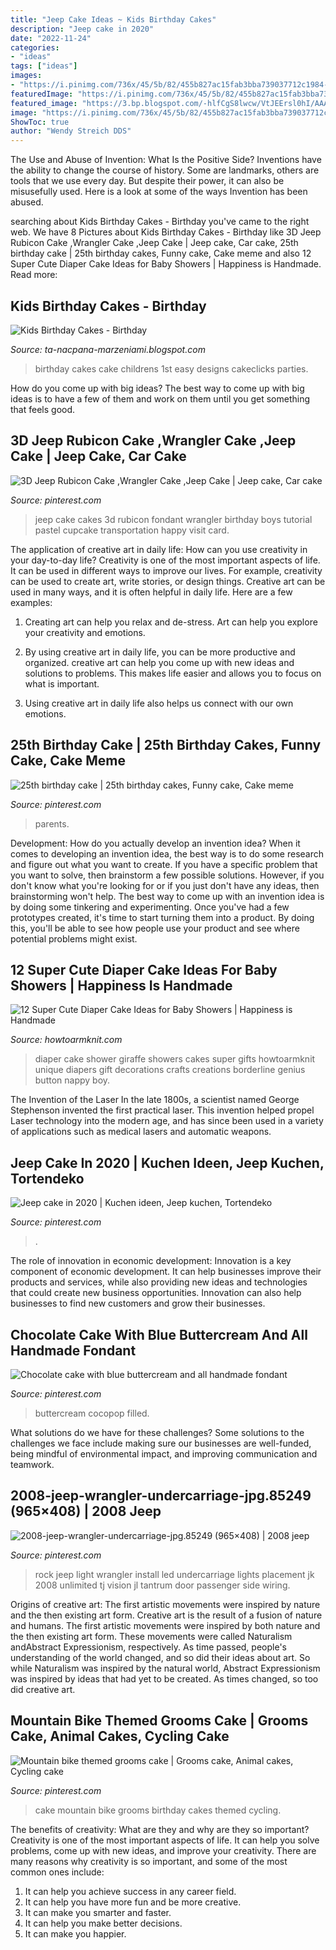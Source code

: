 ```yaml
---
title: "Jeep Cake Ideas ~ Kids Birthday Cakes"
description: "Jeep cake in 2020"
date: "2022-11-24"
categories:
- "ideas"
tags: ["ideas"]
images:
- "https://i.pinimg.com/736x/45/5b/82/455b827ac15fab3bba739037712c1984--jeep-rubicon-jeep-cake.jpg"
featuredImage: "https://i.pinimg.com/736x/45/5b/82/455b827ac15fab3bba739037712c1984--jeep-rubicon-jeep-cake.jpg"
featured_image: "https://3.bp.blogspot.com/-hlfCgS8lwcw/VtJEErsl0hI/AAAAAAAABMw/yrXdpY_HPJE/s1600/Kids-Birthday-Cake-Pictures.jpg"
image: "https://i.pinimg.com/736x/45/5b/82/455b827ac15fab3bba739037712c1984--jeep-rubicon-jeep-cake.jpg"
ShowToc: true
author: "Wendy Streich DDS"
---
```



The Use and Abuse of Invention: What Is the Positive Side?
Inventions have the ability to change the course of history. Some are landmarks, others are tools that we use every day. But despite their power, it can also be misusefully used. Here is a look at some of the ways Invention has been abused.

	

		
searching about Kids Birthday Cakes - Birthday you've came to the right web. We have 8 Pictures about Kids Birthday Cakes - Birthday like 3D Jeep Rubicon Cake ,Wrangler Cake ,Jeep Cake | Jeep cake, Car cake, 25th birthday cake | 25th birthday cakes, Funny cake, Cake meme and also 12 Super Cute Diaper Cake Ideas for Baby Showers | Happiness is Handmade. Read more:
		
    
## Kids Birthday Cakes - Birthday

<img loading=lazy src="https://3.bp.blogspot.com/-hlfCgS8lwcw/VtJEErsl0hI/AAAAAAAABMw/yrXdpY_HPJE/s1600/Kids-Birthday-Cake-Pictures.jpg" onerror="this.onerror=null;this.src='https://tse2.mm.bing.net/th?id=OIP.un-FoZgBy0oUcC2f_N_-lQHaJ9&amp;pid=15.1';" alt="Kids Birthday Cakes - Birthday">

_Source: ta-nacpana-marzeniami.blogspot.com_

>birthday cakes cake childrens 1st easy designs cakeclicks parties. 

	

How do you come up with big ideas?
The best way to come up with big ideas is to have a few of them and work on them until you get something that feels good.

    
## 3D Jeep Rubicon Cake ,Wrangler Cake ,Jeep Cake | Jeep Cake, Car Cake

<img loading=lazy src="https://i.pinimg.com/736x/45/5b/82/455b827ac15fab3bba739037712c1984--jeep-rubicon-jeep-cake.jpg" onerror="this.onerror=null;this.src='https://tse1.mm.bing.net/th?id=OIP.fqOWPiqsZCqVectsHkROagHaJ3&amp;pid=15.1';" alt="3D Jeep Rubicon Cake ,Wrangler Cake ,Jeep Cake | Jeep cake, Car cake">

_Source: pinterest.com_

>jeep cake cakes 3d rubicon fondant wrangler birthday boys tutorial pastel cupcake transportation happy visit card. 

	

The application of creative art in daily life: How can you use creativity in your day-to-day life?
Creativity is one of the most important aspects of life. It can be used in different ways to improve our lives. For example, creativity can be used to create art, write stories, or design things. Creative art can be used in many ways, and it is often helpful in daily life. Here are a few examples: 
1) Creating art can help you relax and de-stress. Art can help you explore your creativity and emotions.

2) By using creative art in daily life, you can be more productive and organized. creative art can help you come up with new ideas and solutions to problems. This makes life easier and allows you to focus on what is important.

3) Using creative art in daily life also helps us connect with our own emotions.

    
## 25th Birthday Cake | 25th Birthday Cakes, Funny Cake, Cake Meme

<img loading=lazy src="https://i.pinimg.com/736x/2c/a4/aa/2ca4aa7645e8898c6bd1158bcef36078.jpg" onerror="this.onerror=null;this.src='https://tse3.mm.bing.net/th?id=OIP.Ugo-8fAFSYCU6gydUz8zPAHaHu&amp;pid=15.1';" alt="25th birthday cake | 25th birthday cakes, Funny cake, Cake meme">

_Source: pinterest.com_

>parents. 

	

Development: How do you actually develop an invention idea?
When it comes to developing an invention idea, the best way is to do some research and figure out what you want to create. If you have a specific problem that you want to solve, then brainstorm a few possible solutions. However, if you don't know what you're looking for or if you just don't have any ideas, then brainstorming won't help. The best way to come up with an invention idea is by doing some tinkering and experimenting. Once you've had a few prototypes created, it's time to start turning them into a product. By doing this, you'll be able to see how people use your product and see where potential problems might exist.

    
## 12 Super Cute Diaper Cake Ideas For Baby Showers | Happiness Is Handmade

<img loading=lazy src="https://www.howtoarmknit.com/wp-content/uploads/2017/09/giraffe-diaper-cakes.jpg" onerror="this.onerror=null;this.src='https://tse2.mm.bing.net/th?id=OIP.J2cWWrgyn_PEUXYIIx055QHaMX&amp;pid=15.1';" alt="12 Super Cute Diaper Cake Ideas for Baby Showers | Happiness is Handmade">

_Source: howtoarmknit.com_

>diaper cake shower giraffe showers cakes super gifts howtoarmknit unique diapers gift decorations crafts creations borderline genius button nappy boy. 

	

The Invention of the Laser
In the late 1800s, a scientist named George Stephenson invented the first practical laser. This invention helped propel Laser technology into the modern age, and has since been used in a variety of applications such as medical lasers and automatic weapons.

    
## Jeep Cake In 2020 | Kuchen Ideen, Jeep Kuchen, Tortendeko

<img loading=lazy src="https://i.pinimg.com/736x/8e/cb/34/8ecb3446d3ff08c5168a521610a742ce.jpg" onerror="this.onerror=null;this.src='https://tse3.mm.bing.net/th?id=OIP.5G2FqbGJtTG_K_5_iDHtdQHaJ3&amp;pid=15.1';" alt="Jeep cake in 2020 | Kuchen ideen, Jeep kuchen, Tortendeko">

_Source: pinterest.com_

>. 

	

The role of innovation in economic development:
Innovation is a key component of economic development. It can help businesses improve their products and services, while also providing new ideas and technologies that could create new business opportunities. Innovation can also help businesses to find new customers and grow their businesses.

    
## Chocolate Cake With Blue Buttercream And All Handmade Fondant

<img loading=lazy src="https://i.pinimg.com/originals/28/24/ba/2824ba76650720a7a08ac810b4451c1e.jpg" onerror="this.onerror=null;this.src='https://tse1.mm.bing.net/th?id=OIP.gJQ51P--2VbhlFs9xlR6DwHaMe&amp;pid=15.1';" alt="Chocolate cake with blue buttercream and all handmade fondant">

_Source: pinterest.com_

>buttercream cocopop filled. 

	

What solutions do we have for these challenges?
Some solutions to the challenges we face include making sure our businesses are well-funded, being mindful of environmental impact, and improving communication and teamwork.

    
## 2008-jeep-wrangler-undercarriage-jpg.85249 (965×408) | 2008 Jeep

<img loading=lazy src="https://i.pinimg.com/originals/e4/4d/53/e44d53942b629df35096783da1e1107f.jpg" onerror="this.onerror=null;this.src='https://tse1.mm.bing.net/th?id=OIP.o0gIK_--dPPwviKBbUwcKgHaDI&amp;pid=15.1';" alt="2008-jeep-wrangler-undercarriage-jpg.85249 (965×408) | 2008 jeep">

_Source: pinterest.com_

>rock jeep light wrangler install led undercarriage lights placement jk 2008 unlimited tj vision jl tantrum door passenger side wiring. 

	

Origins of creative art: The first artistic movements were inspired by nature and the then existing art form.
Creative art is the result of a fusion of nature and humans. The first artistic movements were inspired by both nature and the then existing art form. These movements were called Naturalism andAbstract Expressionism, respectively. As time passed, people's understanding of the world changed, and so did their ideas about art. So while Naturalism was inspired by the natural world, Abstract Expressionism was inspired by ideas that had yet to be created. As times changed, so too did creative art.

    
## Mountain Bike Themed Grooms Cake | Grooms Cake, Animal Cakes, Cycling Cake

<img loading=lazy src="https://i.pinimg.com/736x/89/b9/af/89b9afc62672ca2c3f8b55b6ed7de783--mountain-bike-cake-th-birthday.jpg" onerror="this.onerror=null;this.src='https://tse4.mm.bing.net/th?id=OIP.4WDoFqrLhecucfhWduh_HgHaJ3&amp;pid=15.1';" alt="Mountain bike themed grooms cake | Grooms cake, Animal cakes, Cycling cake">

_Source: pinterest.com_

>cake mountain bike grooms birthday cakes themed cycling. 

	

The benefits of creativity: What are they and why are they so important?
Creativity is one of the most important aspects of life. It can help you solve problems, come up with new ideas, and improve your creativity. There are many reasons why creativity is so important, and some of the most common ones include: 
1) It can help you achieve success in any career field.
2) It can help you have more fun and be more creative. 
3) It can make you smarter and faster. 
4) It can help you make better decisions. 
5) It can make you happier.

